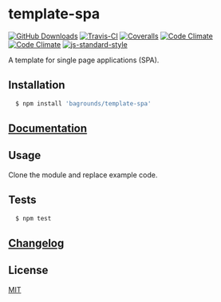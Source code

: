 # template-spa

[![GitHub Downloads][github-img]][github-url]
[![Travis-CI][travis-img]][travis-url]
[![Coveralls][coveralls-img]][coveralls-url]
[![Code Climate][codeclimate-img]][codeclimate-url]
[![Code Climate][codeclimate-issues-img]][codeclimate-issues-url]
[![js-standard-style][standard-img]][standard-url]

A template for single page applications (SPA).

## Installation

``` bash
  $ npm install 'bagrounds/template-spa'
```

## [Documentation][gh-pages-url]


## Usage
Clone the module and replace example code.


## Tests
``` bash
  $ npm test
```


## [Changelog][changelog-url]

## License
[MIT][license-url]


[changelog-url]: CHANGELOG.md

[license-url]: LICENSE

[standard-img]: https://img.shields.io/badge/code%20style-standard-brightgreen.svg
[standard-url]: http://standardjs.com/

[github-img]: https://img.shields.io/github/downloads/bagrounds/template-spa/total.svg
[github-url]: https://github.com/bagrounds/template-spa

[travis-img]: https://img.shields.io/travis/bagrounds/template-spa/master.svg
[travis-url]: https://travis-ci.org/bagrounds/template-spa

[coveralls-img]: https://coveralls.io/repos/github/bagrounds/template-spa/badge.svg?branch=master
[coveralls-url]: https://coveralls.io/github/bagrounds/template-spa?branch=master

[codeclimate-img]: https://codeclimate.com/github/bagrounds/template-spa/badges/gpa.svg
[codeclimate-url]: https://codeclimate.com/github/bagrounds/template-spa

[codeclimate-issues-img]: https://codeclimate.com/github/bagrounds/template-spa/badges/issue_count.svg
[codeclimate-issues-url]: https://codeclimate.com/github/bagrounds/template-spa/issues

[gh-pages-url]: http://bagrounds.github.io/template-spa
